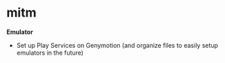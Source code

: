 
mitm
====

__Emulator__
  * Set up Play Services on Genymotion (and organize files to easily setup emulators in the future)



